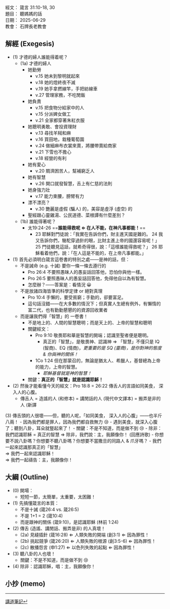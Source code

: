 經文：  箴言 31:10-18, 30  
題目：  聽媽媽的話  
日期：  2025-06-29  
教會：  石牌長老教會  


## 解經 (Exegesis)

- (1) 才德的婦人誰能得着呢？
	- (1a) 才德的婦人
		- 她勤勞
			- v.15 她未到黎明就起來
			- v.18 她的燈終夜不滅
			- v.19 她手拿撚線竿，手把紡線車
			- v.27 管理家務，不吃閒飯
		- 她負責
			- v.15 把食物分給家中的人
			- v.15 分派婢女做工
			- v.21 全家都穿著朱紅衣服
		- 她聰明勇敢、會投資理財
			- v.13 尋找羊羢和麻
			- v.16 買田地，栽種葡萄園
			- v.24 做細麻布衣裳來賣，將腰帶賣給商家
			- v.21 下雪也不擔心
			- v.18 經營的有利
		- 她有愛心
			- v.20 賙濟困苦人，幫補窮乏人
		- 她有智慧
			- v.26 開口就發智慧，舌上有仁慈的法則
		- 她身強力壯
			- v.17 能力束腰，膀臂有力
		- 漂不漂亮？
			- v.30 艷麗是虛假 (騙人) 的，美容是虛浮 (虛空) 的
		- 聖經跟心靈雞湯、公民道德、菜根譚有什麼差別？
	- (1b) 誰能得著呢？
		- 太19:24-26 ==**誰能得救呢 ⇐ 在人不能，在神凡事都能！**==
			- 23 耶穌對門徒說：「我實在告訴你們，財主進天國是難的。 24 我又告訴你們，駱駝穿過針的眼，比財主進上帝的國還容易呢！」 25 門徒聽見這話，就希奇得很，說：「這樣誰能得救呢？」 26 耶穌看着他們，說：「在人這是不能的，在上帝凡事都能。」
- (1) 首先必須明白箴言這卷書的特別之處——是神的話，但：
	- 不是誡命 (e.g. 十誡) 要你一條一條去遵行的
		- Pro 26:4 不要照愚昧人的愚妄話回答他，恐怕你與他一樣。 
		- Pro 26:5 要照愚昧人的愚妄話回答他，免得他自以為有智慧。 
		- 怎麼辦？——答案是：看情況 😀
	- 不是放諸四海皆準的科學定律 or 絕對真理
		- Pro 10:4 手懶的，要受貧窮；手勤的，卻要富足。 
		- 這句話沒錯——在大多數的情況下；但真實人生總有例外，有懶惰的富二代，也有勤勤懇懇的的資源回收業者
	- 而是讓我們得「智慧」的 一卷書！
		- 不是地上的、人間的智慧聰明；而是天上的、上帝的智慧和聰明
		- 關鍵經文：
			- Pro 9:10 敬畏耶和華是智慧的開端；認識至聖者便是聰明。 
				- 真正的「智慧」，是敬畏神、認識神 ⇒ 「智慧」不僅只是 IQ (智商)、EQ (情商)，*更重要的是 SQ (靈商)，是你對神的態度 & 你與神的關係！*
			- 1Co 1:24 但在那蒙召的，無論是猶太人、希臘人，基督總為上帝的能力，上帝的智慧。 
				- *耶穌基督就是神的智慧！*
		- 關鍵：**真正的「智慧」就是認識耶穌！**
- (2) 然後才能看懂今天的經文：Pro 18:8 = 26:22 傳舌人的言語如同美食， 深入人的心腹。
	- 傳舌人 = 造謠的人 (和修本) = 講閒話的人 (現代中文譯本) = 搬弄是非的人 (新譯

 (3) 傳舌頭的人很壞——但，聽的人呢，「如同美食， 深入人的心腹」——也半斤八兩！
	- 因為我們都是罪人，因為我們都自救無力 😢
		- 遇到美食，就深入心腹了；聽到八卦，耳朵就豎起來了！
	- 關鍵：不是不知道，而是做不到 😢
	- 除非：我們認識耶穌 = 真正的智慧 ⇒ 除非，我們說：主，我願像你！ (回應詩歌)
		- 你想要不說八卦嗎？你想要不聽八卦嗎？你想要不當撒旦的同路人 & 爪牙嗎？
		- 我們一起來認識那真正的「智慧」  
		  ⇒ 我們一起來認識耶穌！  
		  ⇒ 我們一起禱告：主，我願像你！

## 大綱 (Outline)

- (0) 開場：
	- 短短一節，太簡單，太重要，太困難！
- (1) 先搞懂箴言的本質：
	- 不是十誡 (箴26:4 vs. 箴26:5)
	- 不是 1+1 = 2 (箴10:4)
	- 而是跟神的關係 (箴9:10)，是認識耶穌 (林前 1:24)
- (2) 傳舌 (造謠、講閒話、搬弄是非) 的人真壞！
	- (2a) 見縫插針 (箴16:28) ⇐ 人類失敗的開端 (創3:1) ⇐ 因為罪性！
	- (2b) 挑起競爭 (箴26:20) ⇐ 人類失敗的根源 (創3:5-6) ⇐ 因為罪性！
	- (2c) 散播怨言 (申1:27) ⇐ 以色列失敗的起點 ⇐ 因為罪性！
- (3) 聽八卦的人也壞！
	- 關鍵：不是不知道，而是做不到 😢
- (4) 除非：認識耶穌，唱：主，我願像你！


## 小抄 (memo)



---

[講道筆記↵](README.md)